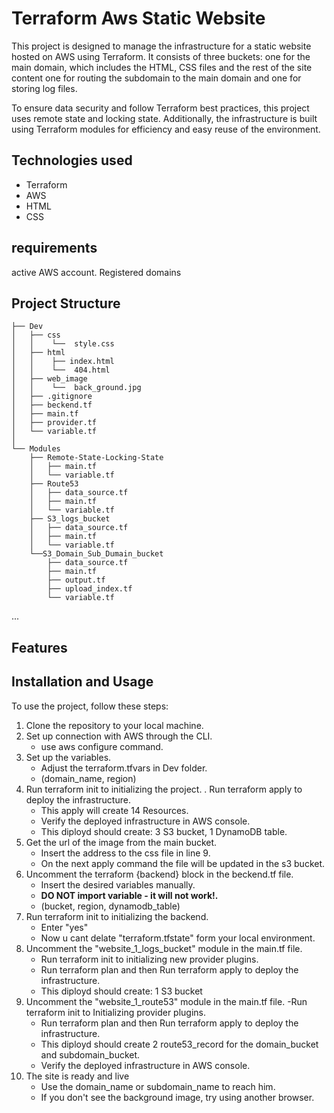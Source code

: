 # Terraform Aws Static Website
This project is designed to manage the infrastructure for a static website hosted on AWS using Terraform. 
It consists of three buckets: 
one for the main domain, which includes the HTML, CSS files and the rest of the site content
one for routing the subdomain to the main domain 
and one for storing log files.

To ensure data security and follow Terraform best practices, this project uses remote state and locking state. 
Additionally, the infrastructure is built using Terraform modules for efficiency and easy reuse of the environment.

## Technologies used
- Terraform
- AWS
- HTML
- CSS

## requirements
active AWS account.
Registered domains

## Project Structure
~~~
├── Dev
│   ├── css
│   │    └──  style.css
│   ├── html 
│   │    ├── index.html
│   │    └──  404.html
│   ├── web_image 
│   │    └──  back_ground.jpg
│   ├── .gitignore
│   ├── beckend.tf
│   ├── main.tf
│   ├── provider.tf
│   └── variable.tf
│   
└── Modules
    ├── Remote-State-Locking-State
    │   ├── main.tf
    │   └── variable.tf
    ├── Route53
    │   ├── data_source.tf
    │   ├── main.tf
    │   └── variable.tf
    ├── S3_logs_bucket
    │   ├── data_source.tf
    │   ├── main.tf
    │   └── variable.tf
    └──S3_Domain_Sub_Dumain_bucket
        ├── data_source.tf
        ├── main.tf
        ├── output.tf
        ├── upload_index.tf
        └── variable.tf
~~~
...
## Features

## Installation and Usage
To use the project, follow these steps:

1. Clone the repository to your local machine.
2. Set up connection with AWS through the CLI.
    - use aws configure command.
3. Set up the variables.
    - Adjust the terraform.tfvars in Dev folder.
    - (domain_name, region)
4. Run terraform init to initializing the project.
. Run terraform apply to deploy the infrastructure.
   - This apply will create 14 Resources.
   - Verify the deployed infrastructure in AWS console.
   - This diployd should create: 3 S3 bucket, 1 DynamoDB table.
6.  Get the url of the image from the main bucket.
    - Insert the address to the css file in line 9.
    - On the next apply command the file will be updated in the s3 bucket.
7. Uncomment the terraform {backend} block in the beckend.tf file.
    - Insert the desired variables manually.
    - **DO NOT import variable - it will not work!.**
    - (bucket, region, dynamodb_table)
8. Run terraform init to initializing the backend.
    - Enter "yes"
    - Now u cant delate "terraform.tfstate" form your local environment.
9. Uncomment the "website_1_logs_bucket" module in the main.tf file.
    - Run terraform init to initializing new provider plugins.
    - Run terraform plan and then Run terraform apply to deploy the infrastructure.
    - This diployd should create: 1 S3 bucket
10. Uncomment the "website_1_route53" module in the main.tf file.
    -Run terraform init to Initializing provider plugins.
    - Run terraform plan and then Run terraform apply to deploy the infrastructure.
    - This diployd should create 2 route53_record for the domain_bucket and subdomain_bucket.
    - Verify the deployed infrastructure in AWS console.
11. The site is ready and live
    - Use the domain_name or subdomain_name to reach him.
    - If you don't see the background image, try using another browser.
 

